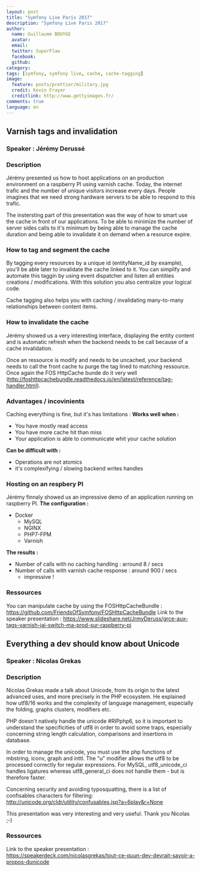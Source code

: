 ```yaml
---
layout: post
title: "Symfony Live Paris 2017"
description: "Symfony Live Paris 2017"
author:
  name: Guillaume BOUYGE
  avatar:
  email:
  twitter: SuperFlaw
  facebook:
  github:
category:
tags: [symfony, symfony live, cache, cache-tagging]
image:
  feature: posts/prettier/military.jpg
  credit: Kevin Frayer
  creditlink: http://www.gettyimages.fr/
comments: true
language: en
---
```


## Varnish tags and invalidation
### Speaker : Jérémy Derussé
### Description
Jérémy presented us how to host applications on an production environment on a raspberry PI using varnish cache.
Today, the internet trafic and the number of unique visitors increase every days.
People imagines that we need strong hardware servers to be able to respond to this trafic.

The instersting part of this presentation was the way of how to smart use the cache in front of our applications.
To be able to minimize the number of server sides calls to it's minimum by being able to manage the cache duration
and being able to invalidate it on demand when a resource expire.

### How to tag and segment the cache
By tagging every resources by a unique id (entityName_id by example), you'll be able later to invalidate the cache linked to it.
You can simplify and automate this taggin by using event dispatcher and listen all entities creations / modifications. With
this solution you also centralize your logical code.

Cache tagging also helps you with caching / invalidating many-to-many relationships between content items.

### How to invalidate the cache
Jérémy showed us a very interesting interface, displaying the entity content and is automatic refresh when the backend needs to be call
because of a cache invalidation.

Once an ressource is modify and needs to be uncached, your backend needs to call the front cache tu purge the tag lined to matching
ressource. Once again the FOS HttpCache bunde do it very well (http://foshttpcachebundle.readthedocs.io/en/latest/reference/tag-handler.html).

### Advantages / incovinients 
Caching everything is fine, but it's has limitations :
**Works well when :**
* You have mostly read access
* You have more cache hit than miss
* Your application is able to communicate whit your cache solution

**Can be difficult with :**
* Operations are not atomics
* it's complexifying / slowing backend writes handles 

### Hosting on an respbery PI
Jérémy finnaly showed us an impressive demo of an application running on raspberry PI.
**The configuration :** 
* Docker
    * MySQL
    * NGINX
    * PHP7-FPM
    * Varnish
    
**The results :**
* Number of calls with no caching handling : arround 8 / secs
* Number of calls with varnish cache response : around 900 / secs
    * impressive !

### Ressources
You can manipulate cache by using the FOSHttpCacheBundle : https://github.com/FriendsOfSymfony/FOSHttpCacheBundle
Link to the speaker presentation : https://www.slideshare.net/JrmyDeruss/grce-aux-tags-varnish-jai-switch-ma-prod-sur-raspberry-pi

## Everything a dev should know about Unicode
### Speaker : Nicolas Grekas
### Description

Nicolas Grekas made a talk about Unicode, from its origin to the latest advanced uses, and more precisely in the PHP ecosystem. He explained how utf8/16 works and the complexity of language management, especially the folding, graphs clusters, modifiers etc.

PHP doesn't natively handle the unicode #RIPphp6, so it is important to understand the specificities of utf8 in order to avoid some traps, especially concerning string length calculation, comparisons and insertions in database.

In order to manage the unicode, you must use the php functions of mbstring, iconv, graph and inttl. The "u" modifier allows the utf8 to be processed correctly for regular expressions. For MySQL, utf8_unicode_ci handles ligatures whereas utf8_general_ci does not handle them - but is therefore faster.

Concerning security and avoiding typosquatting, there is a list of confisables characters for filtering: http://unicode.org/cldr/utility/confusables.jsp?a=6play&r=None

This presentation was very interesting and very useful. Thank you Nicolas ;-)

### Ressources
Link to the speaker presentation : https://speakerdeck.com/nicolasgrekas/tout-ce-quun-dev-devrait-savoir-a-propos-dunicode
